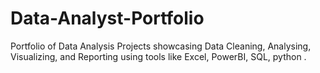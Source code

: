 # Data-Analyst-Portfolio
Portfolio of Data Analysis Projects showcasing Data Cleaning, Analysing, Visualizing, and Reporting using tools like Excel, PowerBI, SQL, python .
